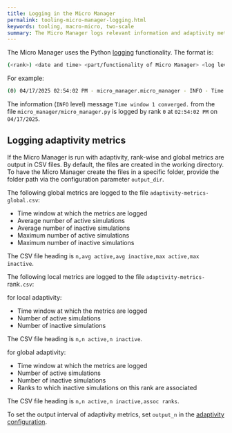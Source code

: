 ```yaml
---
title: Logging in the Micro Manager
permalink: tooling-micro-manager-logging.html
keywords: tooling, macro-micro, two-scale
summary: The Micro Manager logs relevant information and adaptivity metrics.
---
```


The Micro Manager uses the Python [logging](https://docs.python.org/3/library/logging.html) functionality. The format is:

```bash
(<rank>) <date and time> <part/functionality of Micro Manager> <log level> <message>
```

For example:

```bash
(0) 04/17/2025 02:54:02 PM - micro_manager.micro_manager - INFO - Time window 1 converged.
```

The information (`INFO` level) message `Time window 1 converged.` from the file `micro_manager/micro_manager.py` is logged by rank `0` at `02:54:02 PM` on `04/17/2025`.

## Logging adaptivity metrics

If the Micro Manager is run with adaptivity, rank-wise and global metrics are output in CSV files. By default, the files are created in the working directory. To have the Micro Manager create the files in a specific folder, provide the folder path via the configuration parameter `output_dir`.

The following global metrics are logged to the file `adaptivity-metrics-global.csv`:

- Time window at which the metrics are logged
- Average number of active simulations
- Average number of inactive simulations
- Maximum number of active simulations
- Maximum number of inactive simulations

The CSV file heading is `n,avg active,avg inactive,max active,max inactive`.

The following local metrics are logged to the file `adaptivity-metrics-`rank`.csv`:

for local adaptivity:

- Time window at which the metrics are logged
- Number of active simulations
- Number of inactive simulations

The CSV file heading is `n,n active,n inactive`.

for global adaptivity:

- Time window at which the metrics are logged
- Number of active simulations
- Number of inactive simulations
- Ranks to which inactive simulations on this rank are associated

The CSV file heading is `n,n active,n inactive,assoc ranks`.

To set the output interval of adaptivity metrics, set `output_n` in the [adaptivity configuration](tooling-micro-manager-configuration.html/#adaptivity).
